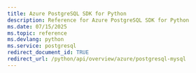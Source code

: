```yaml
---
title: Azure PostgreSQL SDK for Python
description: Reference for Azure PostgreSQL SDK for Python
ms.date: 07/15/2025
ms.topic: reference
ms.devlang: python
ms.service: postgresql
redirect_document_id: TRUE
redirect_url: /python/api/overview/azure/postgresql-mysql
---
```

